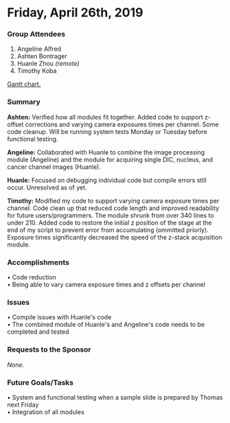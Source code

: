 # Friday, April 26th, 2019

### Group Attendees
1. Angeline Alfred
2. Ashten Bontrager
3. Huanle Zhou _(remote)_
4. Timothy Koba


[Gantt chart.](https://prod.teamgantt.com/gantt/schedule/?ids=1432769&public_keys=M1SEDd8Q6NcE&zoom=d100&font_size=12&estimated_hours=0&assigned_resources=1&percent_complete=1&documents=0&comments=1&col_width=355&hide_header_tabs=0&menu_view=1&resource_filter=1&name_in_bar=0&name_next_to_bar=1&resource_names=1#user=&company=&custom=&date_filter=&hide_completed=false&color_filter=&ids=1432769)
### Summary 
__Ashten:__ Verified how all modules fit together. Added code to support z-offset corrections and varying camera exposures times per channel. Some code cleanup. Will be running system tests Monday or Tuesday before functional testing.

__Angeline:__ Collaborated with Huanle to combine the image processing module (Angeline) and the module for acquiring single DIC, nucleus, and cancer channel images (Huanle).

__Huanle:__ Focused on debugging individual code but compile errors still occur. Unresolved as of yet.

__Timothy:__ Modified my code to support varying camera exposure times per channel. Code clean up that reduced code length and improved readability for future users/programmers. The module shrunk from over 340 lines to under 210. Added code to restore the initial z
position of the stage at the end of my script to prevent error from accumulating (ommitted priorly). Exposure times significantly decreased the speed of the z-stack acquisition module. 

### Accomplishments
•	Code reduction \
•	Being able to vary camera exposure times and z offsets per channel

### Issues
•	Compile issues with Huanle's code \
• The combined module of Huanle's and Angeline's code needs to be completed and tested

### Requests to the Sponsor
_None._

### Future Goals/Tasks
•	System and functional testing when a sample slide is prepared by Thomas next Friday \
•	Integration of all modules
